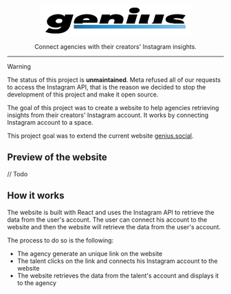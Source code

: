 <p align="center">
  <picture>
    <source media="(prefers-color-scheme: dark)" srcset="https://raw.githubusercontent.com/PolMrt/genius-social/main/.github/logo-dark.svg">
    <source media="(prefers-color-scheme: light)" srcset="https://raw.githubusercontent.com/PolMrt/genius-social/main/.github/logo-light.svg">
    <img alt="Genius.Social" src="https://raw.githubusercontent.com/PolMrt/genius-social/main/.github/logo-light.svg" width="350" height="70" style="max-width: 100%;">
  </picture>
</p>

<p align="center">
  Connect agencies with their creators' Instagram insights.
</p>

---

> [!WARNING]  
> The status of this project is **unmaintained**.
> Meta refused all of our requests to access the Instagram API, that is the reason we decided to stop the development of this project and make it open source.

The goal of this project was to create a website to help agencies retrieving insights from their creators' Instagram account. It works by connecting Instagram account to a space.

This project goal was to extend the current website [genius.social](https://www.genius.social/).

## Preview of the website

// Todo

## How it works

The website is built with React and uses the Instagram API to retrieve the data from the user's account. The user can connect his account to the website and then the website will retrieve the data from the user's account.

The process to do so is the following:

- The agency generate an unique link on the website
- The talent clicks on the link and connects his Instagram account to the website
- The website retrieves the data from the talent's account and displays it to the agency
